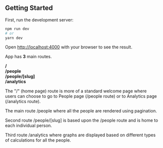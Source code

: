 ## Getting Started

First, run the development server:

```bash
npm run dev
# or
yarn dev
```

Open [http://localhost:4000](http://localhost:4000) with your browser to see the result.

App has <b>3</b> main routes.

<b>/</b> <br>
<b>/people</b> <br>
<b>/people/[slug]</b> <br>
<b>/analytics</b>

The "/" (home page) route is more of a standard welcome page where users can choose to go to People page (/people route) or to Analytics page (/analytics route).

The main route /people where all the people are rendered using pagination.

Second route /people/[slug] is based upon the /people route and is home to each individual person.

Third route /analytics where graphs are displayed based on different types of calculations for all the people.
